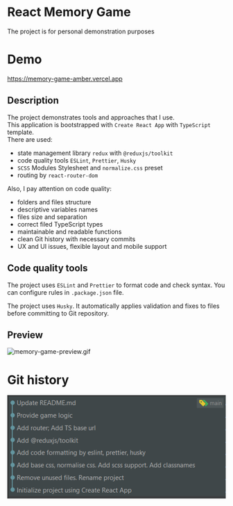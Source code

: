 # React Memory Game
The project is for personal demonstration purposes

# Demo
https://memory-game-amber.vercel.app

## Description
The project demonstrates tools and approaches that I use.  
This application is bootstrapped with `Create React App` with `TypeScript` template.  
There are used:
- state management library `redux` with `@reduxjs/toolkit`
- code quality tools `ESLint`, `Prettier`, `Husky`
- `SCSS` Modules Stylesheet and `normalize.css` preset
- routing by `react-router-dom`

Also, I pay attention on code quality:
- folders and files structure
- descriptive variables names
- files size and separation
- correct filed TypeScript types
- maintainable and readable functions
- clean Git history with necessary commits
- UX and UI issues, flexible layout and mobile support

## Code quality tools

The project uses `ESLint` and `Prettier` to format code and check syntax.
You can configure rules in `.package.json` file.

The project uses `Husky`. It automatically applies validation and fixes to files before committing to Git repository.

## Preview
![memory-game-preview.gif](https://github.com/snoel9537/preview-images/raw/main/game-preview.gif)

# Git history
![git-history.png](https://github.com/snoel9537/preview-images/raw/main/git-history.png)
